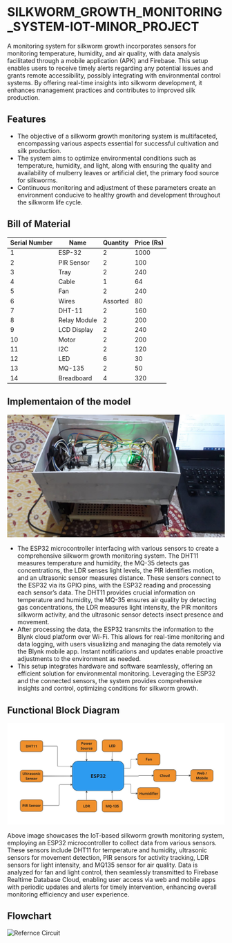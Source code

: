 # SILKWORM_GROWTH_MONITORING_SYSTEM-IOT-MINOR_PROJECT
A monitoring system for silkworm growth incorporates sensors for monitoring temperature,
humidity, and air quality, with data analysis facilitated through a mobile application (APK) and
Firebase. This setup enables users to receive timely alerts regarding any potential issues and
grants remote accessibility, possibly integrating with environmental control systems. By offering
real-time insights into silkworm development, it enhances management practices and contributes
to improved silk production.

## Features
- The objective of a silkworm growth monitoring system is multifaceted, encompassing various
aspects essential for successful cultivation and silk production.
- The system aims to optimize environmental conditions such as temperature, humidity,
and light, along with ensuring the quality and availability of mulberry leaves or artificial diet,
the primary food source for silkworms.
- Continuous monitoring and adjustment of these parameters create an environment
conducive to healthy growth and development throughout the silkworm life cycle.

## Bill of Material

| Serial Number | Name        | Quantity | Price (Rs) |
|---------------|-------------|----------|------------|
| 1             | ESP-32      | 2        | 1000       |
| 2             | PIR Sensor  | 2        | 100        |
| 3             | Tray        | 2        | 240        |
| 4             | Cable       | 1        | 64         |
| 5             | Fan         | 2        | 240        |
| 6             | Wires       | Assorted | 80         |
| 7             | DHT-11      | 2        | 160        |
| 8             | Relay Module| 2        | 200        |
| 9             | LCD Display | 2        | 240        |
| 10            | Motor       | 2        | 200        |
| 11            | I2C         | 2        | 120        |
| 12            | LED         | 6        | 30         |
| 13            | MQ-135      | 2        | 50         |
| 14            | Breadboard  | 4        | 320        |

## Implementaion of the model

![Refernce Circuit](https://github.com/athulp1/SILKWORM-GROWTH-MONITORING-SYSTEM/blob/main/IMPLEMENT.png)

- The ESP32 microcontroller interfacing with various sensors to create a
comprehensive silkworm growth monitoring system. The DHT11 measures temperature and
humidity, the MQ-35 detects gas concentrations, the LDR senses light levels, the PIR identifies
motion, and an ultrasonic sensor measures distance.
These sensors connect to the ESP32 via its GPIO pins, with the ESP32 reading and
processing each sensor’s data. The DHT11 provides crucial information on temperature and
humidity, the MQ-35 ensures air quality by detecting gas concentrations, the LDR measures
light intensity, the PIR monitors silkworm activity, and the ultrasonic sensor detects insect
presence and movement.
- After processing the data, the ESP32 transmits the information to the Blynk cloud
platform over Wi-Fi. This allows for real-time monitoring and data logging, with users visualizing
and managing the data remotely via the Blynk mobile app. Instant notifications and updates
enable proactive adjustments to the environment as needed.
- This setup integrates hardware and software seamlessly, offering an efficient solution
for environmental monitoring. Leveraging the ESP32 and the connected sensors, the system
provides comprehensive insights and control, optimizing conditions for silkworm growth.


## Functional Block Diagram

![Refernce Circuit](https://github.com/athulp1/SILKWORM-GROWTH-MONITORING-SYSTEM/blob/main/BD.png)

Above image showcases the IoT-based silkworm growth monitoring system, employing an ESP32
microcontroller to collect data from various sensors. These sensors include DHT11 for temperature
and humidity, ultrasonic sensors for movement detection, PIR sensors for activity tracking, LDR
sensors for light intensity, and MQ135 sensor for air quality. Data is analyzed for fan and light
control, then seamlessly transmitted to Firebase Realtime Database Cloud, enabling user access
via web and mobile apps with periodic updates and alerts for timely intervention, enhancing
overall monitoring efficiency and user experience.


## Flowchart

![Refernce Circuit]()








